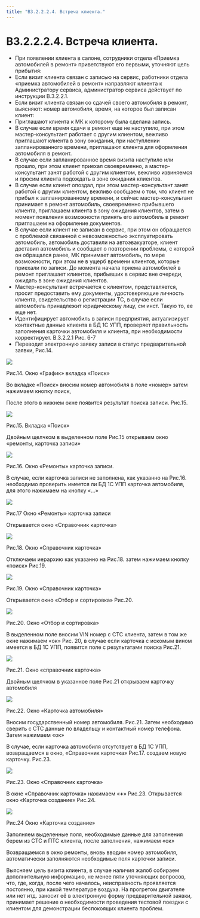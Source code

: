 ```yaml
---
title: "В3.2.2.2.4. Встреча клиента."
---
```


# В3.2.2.2.4. Встреча клиента.

-   При появлении клиента в салоне, сотрудники отдела «Приемка автомобилей в ремонт» приветствуют его первыми, уточняют цель прибытия:  
-   Если визит клиента связан с записью на сервис, работники отдела «приемка автомобилей в ремонт» направляют клиента к Администратору сервиса, администратор сервиса действует по инструкции В.3.2.2.1.
-   Если визит клиента связан со сдачей своего автомобиля в ремонт, выясняют: номер автомобиля, время, на которое был записан клиент:
-   Приглашают клиента к МК к которому была сделана запись.
-   В случае если время сдачи в ремонт еще не наступило, при этом мастер-консультант работает с другим клиентом, вежливо приглашают клиента в зону ожидания, при наступлении запланированного времени, приглашают клиента для оформления автомобиля в ремонт.
-   В случае если запланированное время визита наступило или прошло, при этом клиент приехал своевременно, а мастер-консультант занят работой с другим клиентом, вежливо извиняемся и просим клиента подождать в зоне ожидания клиентов.
-   В случае если клиент опоздал, при этом мастер-консультант занят работой с другим клиентом, вежливо сообщаем о том, что клиент не прибыл к запланированному времени, и сейчас мастер-консультант принимает в ремонт автомобиль, своевременно прибывшего клиента, приглашаем клиента в зону ожидания клиентов, затем в момент появления возможности принять его автомобиль в ремонт приглашаем на оформление документов.
-   В случае если клиент не записан в сервис, при этом он обращается с проблемой связанной с невозможностью эксплуатировать автомобиль, автомобиль доставили на автоэвакуаторе, клиент доставил автомобиль и сообщает о повторении проблемы, с которой он обращался ранее, МК принимает автомобиль, по мере возможности, при этом не в ущерб времени клиентов, которые приехали по записи. До момента начала приема автомобилей в ремонт приглашает клиентов, прибывших в сервис вне очереди, ожидать в зоне ожидания клиентов.
-   Мастер-консультант встречается с клиентом, представляется, просит предоставить ему документы, удостоверяющие личность клиента, свидетельство о регистрации ТС, в случае если автомобиль принадлежит юридическому лицу, см инст. Такую то, ее еще нет.
-   Идентифицирует автомобиль в записи предприятия, актуализирует контактные данные клиента в БД 1С УПП, проверяет правильность заполнения карточки автомобиля и клиента, при необходимости корректирует. В.3.2.2.1 Рис. 6-7
-   Переводит электронную заявку записи в статус предварительной заявки, Рис.14.

![](KBO/_attach/lu106561td1wc_tmp_e38de609d10b9bd1.png)

Рис.14. Окно «График» вкладка «Поиск»

Во вкладке «Поиск» вносим номер автомобиля в поле «номер» затем нажимаем кнопку поиск,

После этого в нижнем окне появится результат поиска записи. Рис.15.

![](KBO/_attach/lu106561td1wc_tmp_7701b3855b11effc.png)

Рис.15. Вкладка «Поиск»

Двойным щелчком в выделенном поле Рис.15 открываем окно «ремонты, карточка записи»

![](KBO/_attach/lu106561td1wc_tmp_b0ea756d1925a0a4.png)

Рис.16. Окно «Ремонты» карточка записи.

В случае, если карточка записи не заполнена, как указанно на Рис.16. необходимо проверить имеется ли БД 1С УПП карточка автомобиля, для этого нажимаем на кнопку «…» 

![](KBO/_attach/lu106561td1wc_tmp_f4826839e2f7b7fb.png)

Рис.17 Окно «Ремонты» карточка записи

Открывается окно «Справочник карточка»

![](KBO/_attach/lu106561td1wc_tmp_c1f565a36aeaa96f.png)

Рис.18. Окно «Справочник карточка»

Отключаем иерархию как указанно на Рис.18. затем нажимаем кнопку «поиск» Рис.19.

![](KBO/_attach/lu106561td1wc_tmp_a2e01ee78c02e7a2.png)

Рис.19. Окно «Справочник карточка»

Открывается окно «Отбор и сортировка» Рис.20.

![](KBO/_attach/lu106561td1wc_tmp_d85888dd2bedc908.png)

Рис.20. Окно «Отбор и сортировка»

В выделенном поле вносим VIN номер с СТС клиента, затем в том же окне нажимаем «ок» Рис. 20, в случае если карточка с искомым вином имеется в БД 1С УПП, появится поле с результатами поиска Рис.21.

![](KBO/_attach/lu106561td1wc_tmp_d53dfef7561b79a9.png)

Рис.21. Окно «справочник карточка»

Двойным щелчком в указанное поле Рис.21 открываем карточку автомобиля

![](KBO/_attach/lu106561td1wc_tmp_f886e93826c418bf.png)

Рис.22. Окно «Карточка автомобиля»

Вносим государственный номер автомобиля. Рис.21. Затем необходимо сверить с СТС данные по владельцу и контактный номер телефона. Затем нажимаем «ок»

В случае, если карточка автомобиля отсутствует в БД 1С УПП, возвращаемся в окно, «Справочник карточка» Рис.17. создаем новую карточку. Рис.23.

![](KBO/_attach/lu106561td1wc_tmp_87227291bac1f0e8.png)

Рис.23. Окно «Справочник карточка»

В окне «Справочник карточка» нажимаем «**+**» Рис.23. Открывается окно «Карточка создание» Рис.24.

![](KBO/_attach/lu106561td1wc_tmp_615671494d4aa55c.png)

Рис.24 Окно «Карточка создание»

Заполняем выделенные поля, необходимые данные для заполнения берем из СТС и ПТС клиента, после заполнения, нажимаем «ок»

Возвращаемся в окно ремонты, вновь вводим номер автомобиля, автоматически заполняются необходимые поля карточки записи.

Выясняем цель визита клиента, в случае наличия жалоб собираем дополнительную информацию, не менее пяти уточняющих вопросов, что, где, когда, после чего началось, неисправность проявляется постоянно, при какой температуре воздуха. На прогретом двигателе или нет итд. заносит её в электронную форму предварительной заявки, принимает решение о необходимости проведения тестовой поездки с клиентом для демонстрации беспокоящих клиента проблем.
